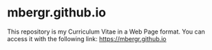 # mbergr.github.io
This repository is my Curriculum Vitae in a Web Page format.
You can access it with the following link:
<https://mbergr.github.io>
